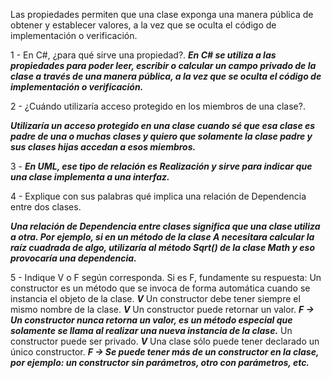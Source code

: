 
Las propiedades permiten que una clase exponga una manera pública de obtener y establecer valores, a la vez que se oculta el código de implementación o verificación.

1 - En C#, ¿para qué sirve una propiedad?. ***En C# se utiliza a las propiedades para poder leer, escribir o calcular un campo privado de la clase a través de una manera pública, a la vez que se oculta el código de implementación o verificación.***
	
2 - ¿Cuándo utilizaría acceso protegido en los miembros de una clase?. 

***Utilizaría un acceso protegido en una clase cuando sé que esa clase es padre de una o muchas clases y quiero que solamente la clase padre y sus clases hijas accedan a esos miembros.***


3 - ***En UML, ese tipo de relación es Realización y sirve para indicar que una clase implementa a una interfaz.***


4 - Explique con sus palabras qué implica una relación de Dependencia entre dos clases.	

***Una relación de Dependencia entre clases significa que una clase utiliza a otra. Por ejemplo, si en un método de la clase A necesitara calcular la raíz cuadrada de algo, utilizaría al método Sqrt() de la clase Math y eso provocaría una dependencia.***


5 - Indique V o F según corresponda. Si es F, fundamente su respuesta:
	Un constructor es un método que se invoca de forma automática cuando se instancia el objeto de la clase. ***V***
	Un constructor debe tener siempre el mismo nombre de la clase.  ***V***
	Un constructor puede retornar un valor. ***F -> Un constructor nunca retorna un valor, es un método especial que solamente se llama al realizar una nueva instancia de la clase.***
	Un constructor puede ser privado. ***V***
	Una clase sólo puede tener declarado un único constructor. ***F -> Se puede tener más de un constructor en la clase, por ejemplo: un constructor sin parámetros, otro con parámetros, etc.***
